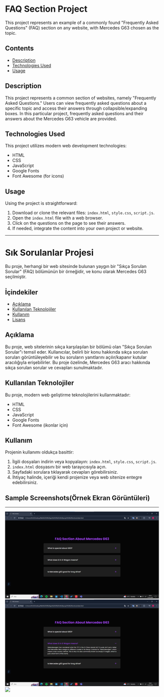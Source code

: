 # FAQ Section Project

This project represents an example of a commonly found "Frequently Asked Questions" (FAQ) section on any website, with Mercedes G63 chosen as the topic.

## Contents

- [Description](#description)
- [Technologies Used](#technologies-used)
- [Usage](#usage)

## Description

This project represents a common section of websites, namely "Frequently Asked Questions." Users can view frequently asked questions about a specific topic and access their answers through collapsible/expanding boxes. In this particular project, frequently asked questions and their answers about the Mercedes G63 vehicle are provided.

## Technologies Used

This project utilizes modern web development technologies:

- HTML
- CSS
- JavaScript
- Google Fonts
- Font Awesome (for icons)

## Usage

Using the project is straightforward:

1. Download or clone the relevant files: `index.html`, `style.css`, `script.js`.
2. Open the `index.html` file with a web browser.
3. Click on the questions on the page to see their answers.
4. If needed, integrate the content into your own project or website.


--------------------------------------------------

# Sık Sorulanlar Projesi

Bu proje, herhangi bir web sitesinde bulunan yaygın bir "Sıkça Sorulan Sorular" (FAQ) bölümünün bir örneğidir, ve konu olarak Mercedes G63 seçilmiştir.

## İçindekiler

- [Açıklama](#açıklama)
- [Kullanılan Teknolojiler](#kullanılan-teknolojiler)
- [Kullanım](#kullanım)
- [Lisans](#lisans)

## Açıklama

Bu proje, web sitelerinin sıkça karşılaşılan bir bölümü olan "Sıkça Sorulan Sorular"ı temsil eder. Kullanıcılar, belirli bir konu hakkında sıkça sorulan soruları görüntüleyebilir ve bu soruların yanıtlarını açılır/kapanır kutular aracılığıyla erişebilirler. Bu proje özelinde, Mercedes G63 aracı hakkında sıkça sorulan sorular ve cevapları sunulmaktadır.

## Kullanılan Teknolojiler

Bu proje, modern web geliştirme teknolojilerini kullanmaktadır:

- HTML
- CSS
- JavaScript
- Google Fonts
- Font Awesome (ikonlar için)

## Kullanım

Projenin kullanımı oldukça basittir:

1. İlgili dosyaları indirin veya kopyalayın: `index.html`, `style.css`, `script.js`.
2. `index.html` dosyasını bir web tarayıcısıyla açın.
3. Sayfadaki sorulara tıklayarak cevapları görebilirsiniz.
4. İhtiyaç halinde, içeriği kendi projenize veya web sitenize entegre edebilirsiniz.


## Sample Screenshots(Örnek Ekran Görüntüleri)

---------------------------------------------------------

<img src=https://github.com/YildirayParlak/FAQ-Section/blob/main/ScreenShots/ScreenShot1.png>
<img src=https://github.com/YildirayParlak/FAQ-Section/blob/main/ScreenShots/ScreenShot2.png>
<img src=https://github.com/YildirayParlak/FAQ-Section/blob/main/FAQ-Section-GIF/FAQ-Section-GIF.gif>


